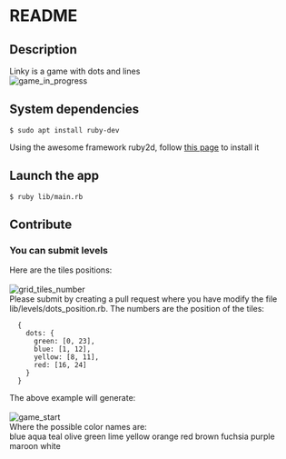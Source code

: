 # README

## Description
Linky is a game with dots and lines <br />
![game_in_progress](https://user-images.githubusercontent.com/6407580/47387502-d1d9e700-d70f-11e8-9ff0-0b5fe7525f94.png)

## System dependencies
```
$ sudo apt install ruby-dev
```
Using the awesome framework ruby2d, follow [this page](http://www.ruby2d.com/learn/get-started/) to install it

## Launch the app
```
$ ruby lib/main.rb
```

## Contribute
### You can submit levels
Here are the tiles positions:<br />
<br />
![grid_tiles_number](https://user-images.githubusercontent.com/6407580/47387507-d3a3aa80-d70f-11e8-8761-d9d2c0cc64a2.png)<br />
Please submit by creating a pull request where you have modify the file lib/levels/dots_position.rb. The numbers are the position of the tiles:<br />
```
  {
    dots: {
      green: [0, 23],
      blue: [1, 12],
      yellow: [8, 11],
      red: [16, 24]
    }
  }
```
The above example will generate:<br />
<br />
![game_start](https://user-images.githubusercontent.com/6407580/47387499-cedef680-d70f-11e8-8391-53a6ada43259.png)<br />
Where the possible color names are:<br />
blue aqua teal olive green lime yellow orange red brown fuchsia purple maroon white
